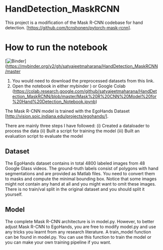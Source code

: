 # HandDetection_MaskRCNN

This project is a modification of the Mask R-CNN codebase for hand detection.
[https://github.com/tcnshonen/pytorch-mask-rcnn].

# How to run the notebook

[![Binder](https://mybinder.org/badge_logo.svg)](https://mybinder.org/v2/gh/satyajeetmaharana/HandDetection_MaskRCNN/master

1. You would need to download the preprocessed datasets from this link. 
2. Open the notebook in either mybinder
) or Google Colab (https://colab.research.google.com/github/satyajeetmaharana/HandDetection_MaskRCNN/blob/master/Mask%20R%20CNN%20Model%20for%20Hand%20Detection_Notebook.ipynb)

The Mask R-CNN model is trained with the EgoHands Dataset [http://vision.soic.indiana.edu/projects/egohands/]. 


There are mainly three steps I have followed: 
  (i) Created a dataloader to process the data
  (ii) Built a script for training the model
  (iii) Built an evaluation script to evaluate the model
  
  
## Dataset

The EgoHands dataset contains in total 4800 labeled images from 48 Google Glass videos. The
ground-truth labels consist of polygons with hand segmentations and are provided as Matlab
files. You need to convert them to masks and compute the minimal bounding box. Notice that
some images might not contain any hand at all and you might want to omit these images. There
is no train/val split in the original dataset and you should split it yourself.


## Model

The complete Mask R-CNN architecture is in model.py. However, to better adjust Mask R-CNN
to EgoHands, you are free to modify model.py and use any tricks you learnt from any research literature. A train_model function can be found in model.py. You can use this function to train the model or you can make your own training pipeline if you want.


